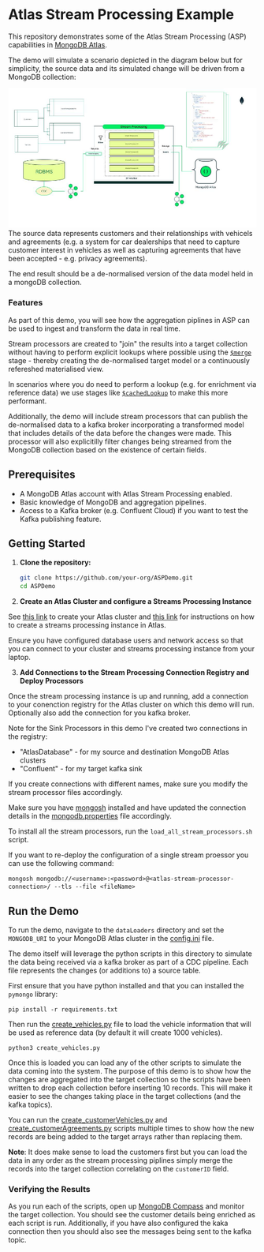 # Atlas Stream Processing Example

This repository demonstrates some of the Atlas Stream Processing (ASP) capabilities in [MongoDB Atlas](https://cloud.mongoDB.com).

The demo will simulate a scenario depicted in the diagram below but for simplicity, the source data and its simulated change will be driven from a MongoDB collection:

![ASPDemo Architecture](architecture_diagram.jpg)
The source data represents customers and their relationships with vehicels and agreements (e.g. a system for car dealerships that need to capture customer interest in vehicles as well as capturing agreements that have been accepted - e.g. privacy agreements).

The end result should be a de-normalised version of the data model held in a mongoDB collection. 

### Features

As part of this demo, you will see how the aggregation piplines in ASP can be used to ingest and transform the data in real time.

Stream processors are created to "join" the results into a target collection without having to perform explicit lookups where possible using the [`$merge`](https://www.mongodb.com/docs/atlas/atlas-stream-processing/sp-agg-merge/) stage - thereby creating the de-normalised target model or a continuously refereshed materialised view.

In scenarios where you do need to perform a lookup (e.g. for enrichment via reference data) we use stages like [`$cachedLookup`](https://www.mongodb.com/docs/atlas/atlas-stream-processing/sp-agg-cachedlookup/) to make this more performant.

Additionally, the demo will include stream processors that can publish the de-normalised data to a kafka broker incorporating a transformed model that includes details of the data before the changes were made. This processor will also explicitilly filter changes being streamed from the MongoDB collection based on the existence of certain fields.


## Prerequisites
- A MongoDB Atlas account with Atlas Stream Processing enabled.
- Basic knowledge of MongoDB and aggregation pipelines.
- Access to a Kafka broker (e.g. Confluent Cloud) if you want to test the Kafka publishing feature. 


## Getting Started

1. **Clone the repository:**
    ```bash
    git clone https://github.com/your-org/ASPDemo.git
    cd ASPDemo
    ```

2. **Create an Atlas Cluster and configure a Streams Processing Instance**

See [this link](https://www.mongodb.com/products/platform/cloud) to create your Atlas cluster and [this link](https://www.mongodb.com/docs/atlas/atlas-stream-processing/quickstart/) for instructions on how to create a streams processing instance in Atlas.

Ensure you have configured database users and network access so that you can connect to your cluster and streams processing instance from your laptop.


3. **Add Connections to the Stream Processing Connection Registry and Deploy Processors**

Once the stream processing instance is up and running, add a connection to your conenction registry for the Atlas cluster on which this demo will run.
Optionally also add the connection for you kafka broker.

Note for the Sink Processors in this demo I've created two connections in the registry:
- "AtlasDatabase" - for my source and destination MongoDB Atlas clusters
- "Confluent" - for my target kafka sink

If you create connections with different names, make sure you modify the stream processor files accordingly.

Make sure you have [mongosh](https://www.mongodb.com/docs/mongodb-shell/) installed and have updated the connection details in the [mongodb.properties](./streamProcessors/mongodb.properties) file accordingly.

To install all the stream processors, run the ```load_all_stream_processors.sh``` script.

If you want to re-deploy the configuration of a single stream proessor you can use the following command:

    mongosh mongodb://<username>:<password>@<atlas-stream-processor-connection>/ --tls --file <fileName>

## Run the Demo

To run the demo, navigate to the ```dataLoaders``` directory and set the ```MONGODB_URI``` to your MongoDB Atlas cluster in the [config.ini](./dataLoaders/config.ini) file.

The demo itself will leverage the python scripts in this directory to simulate the data being received via a kafka broker as part of a CDC pipeline. Each file represents the changes (or additions to) a source table.

First ensure that you have python installed and that you can installed the ```pymongo``` library:

    pip install -r requirements.txt

Then run the [create_vehicles.py](./dataLoaders/create_vehicles.py) file to load the vehicle information that will be used as reference data (by default it will create 1000 vehicles).

    python3 create_vehicles.py

Once this is loaded you can load any of the other scripts to simulate the data coming into the system. The purpose of this demo is to show how the changes are aggregated into the target collection so the scripts have been written to drop each collection before inserting 10 records. This will make it easier to see the changes taking place in the target collections (and the kafka topics).

You can run the [create_customerVehicles.py](./dataLoaders/create_customerVehicles.py) and [create_customerAgreements.py](./dataLoaders/create_customerAgreements.py) scripts multiple times to show how the new records are being added to the target arrays rather than replacing them.

**Note**: It does make sense to load the customers first but you can load the data in any order as the stream processing piplines simply merge the records into the target collection correlating on the ```customerID``` field.

### Verifying the Results

As you run each of the scripts, open up [MongoDB Compass](https://www.mongodb.com/products/tools/compass) and monitor the target collection. You should see the customer details being enriched as each script is run. Additionally, if you have also configured the kaka connection then you should also see the messages being sent to the kafka topic.

